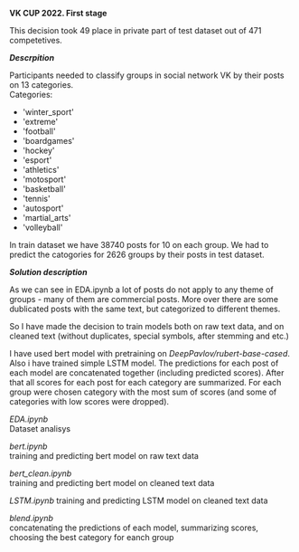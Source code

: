 **VK CUP 2022. First stage**

This decision took 49 place in private part of test dataset out of 471 competetives.


***Descrpition***

Participants needed to classify groups in social network VK by their posts on 13 categories.  
Categories:  
- 'winter_sport'
- 'extreme'
- 'football'
- 'boardgames'
- 'hockey'
- 'esport'
- 'athletics'
- 'motosport'
- 'basketball'
- 'tennis'
- 'autosport'
- 'martial_arts'
- 'volleyball'

In train dataset we have 38740 posts for 10 on each group.
We had to predict the catogories for 2626 groups by their posts in test dataset.


***Solution description***

As we can see in EDA.ipynb a lot of posts do not apply to any theme of groups - many of them are commercial posts. More over there are some dublicated posts with the same text, but categorized to different themes.

So I have made the decision to train models both on raw text data, and on cleaned text (without duplicates, special symbols, after stemming and etc.)

I have used bert model with pretraining on *DeepPavlov/rubert-base-cased*. Also i have trained simple LSTM model. The predictions for each post of each model are concatenated together (including predicted scores).
After that all scores for each post for each category are summarized. For each group were chosen category with the most sum of scores (and some of categories with low scores were dropped).

*EDA.ipynb*  
Dataset analisys 

*bert.ipynb*  
training and predicting bert model on raw text data

*bert_clean.ipynb*  
training and predicting bert model on cleaned text data

*LSTM.ipynb*
training and predicting LSTM model on cleaned text data

*blend.ipynb*  
concatenating the predictions of each model, summarizing scores, choosing the best category for eanch group




